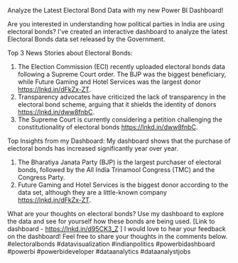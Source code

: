 Analyze the Latest Electoral Bond Data with my new Power BI Dashboard!

Are you interested in understanding how political parties in India are using electoral bonds? I've created an interactive dashboard to analyze the latest Electoral Bonds data set released by the Government.

Top 3 News Stories about Electoral Bonds:
1. The Election Commission (ECI) recently uploaded electoral bonds data following a Supreme Court order. The BJP was the biggest beneficiary, while Future Gaming and Hotel Services was the largest donor
https://lnkd.in/dFkZx-ZT.
2. Transparency advocates have criticized the lack of transparency in the electoral bond scheme, arguing that it shields the identity of donors https://lnkd.in/dww8fnbC.
3. The Supreme Court is currently considering a petition challenging the constitutionality of electoral bonds https://lnkd.in/dww8fnbC.

Top Insights from my Dashboard:
My dashboard shows that the purchase of electoral bonds has increased significantly year over year.
1. The Bharatiya Janata Party (BJP) is the largest purchaser of electoral bonds, followed by the All India Trinamool Congress (TMC) and the Congress Party.
2. Future Gaming and Hotel Services is the biggest donor according to the data set, although they are a little-known company 
https://lnkd.in/dFkZx-ZT.

What are your thoughts on electoral bonds? Use my dashboard to explore the data and see for yourself how these bonds are being used.
[Link to dashboard - https://lnkd.in/d95CK3_Z ]
I would love to hear your feedback on the dashboard! Feel free to share your thoughts in the comments below.
#electoralbonds #datavisualization #indianpolitics #powerbidashboard #powerbi #powerbideveloper #dataanalytics #dataanalystjobs

